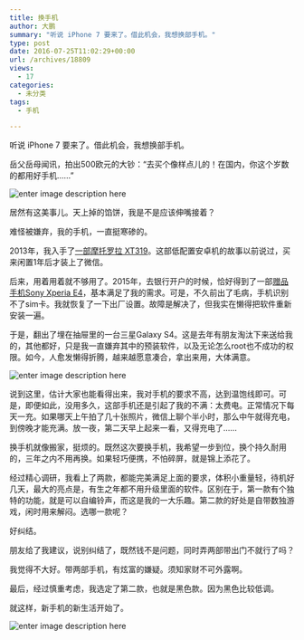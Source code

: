 ```yaml
---
title: 换手机
author: 大鹏
summary: "听说 iPhone 7 要来了。借此机会，我想换部手机。"
type: post
date: 2016-07-25T11:02:29+00:00
url: /archives/18809
views:
  - 17
categories:
  - 未分类
tags:
  - 手机

---
```

听说 iPhone 7 要来了。借此机会，我想换部手机。

岳父岳母闻讯，拍出500欧元的大钞：“去买个像样点儿的！在国内，你这个岁数的都用好手机……”

![enter image description here][1]

居然有这美事儿。天上掉的馅饼，我是不是应该伸嘴接着？

难怪被嫌弃，我的手机，一直挺寒碜的。

2013年，我入手了[一部摩托罗拉 XT319][2]。这部低配置安卓机的故事以前说过，买来闲置1年后才装上了微信。

后来，用着用着就不够用了。2015年，去银行开户的时候，恰好得到了一部[赠品手机Sony Xperia E4][3]，基本满足了我的需求。可是，不久前出了毛病，手机识别不了sim卡。我就恢复了一下出厂设置。故障是解决了，但我实在懒得把软件重新安装一遍。

于是，翻出了埋在抽屉里的一台三星Galaxy S4。这是去年有朋友淘汰下来送给我的，其他都好，只是我一直嫌弃其中的预装软件，以及无论怎么root也不成功的权限。如今，人愈发懒得折腾，越来越愿意凑合，拿出来用，大体满意。

![enter image description here][4]

说到这里，估计大家也能看得出来，我对手机的要求不高，达到温饱线即可。可是，即便如此，没用多久，这部手机还是引起了我的不满：太费电。正常情况下每天一充。如果哪天上午拍了几十张照片，微信上聊个半小时，那么中午就得充电，到傍晚才能充满。放一夜，第二天早上起来一看，又得充电了……

换手机就像搬家，挺烦的。既然这次要换手机，我希望一步到位，换个持久耐用的，三年之内不用再换。如果轻巧便携，不怕碎屏，就是锦上添花了。

经过精心调研，我看上了两款，都能完美满足上面的要求，体积小重量轻，待机好几天，最大的亮点是，有生之年都不用升级里面的软件。区别在于，第一款有个独特的功能，就是可以自编铃声，而这是我的一大乐趣。第二款的好处是自带数独游戏，闲时用来解闷。选哪一款呢？

好纠结。

朋友给了我建议，说别纠结了，既然钱不是问题，同时弄两部带出门不就行了吗？

我觉得不大好。带两部手机，有炫富的嫌疑。须知家财不可外露啊。

最后，经过慎重考虑，我选定了第二款，也就是黑色款。因为黑色比较低调。

就这样，新手机的新生活开始了。

![enter image description here][5]

 [1]: http://www.taleemworld.com/wp-content/uploads/2016/04/iPhone-7-taleemworld.com_.jpg
 [2]: http://pzhao.org/archives/17228
 [3]: http://pzhao.org/archives/18143
 [4]: https://cnet1.cbsistatic.com/hub/i/2013/10/16/4e8a9bf1-6de1-11e3-913e-14feb5ca9861/79f8d67ebb275464fdc8e909454283ca/whitesmoke_35627724_15_610x436.jpg
 [5]: http://pzhao.org/wp-content/uploads/2016/07/2016-07-23-18.16.46-1.jpg
